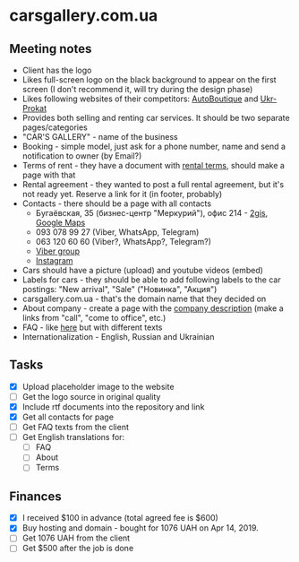 # carsgallery.com.ua

## Meeting notes
- Client has the logo
- Likes full-screen logo on the black background to appear on the first screen (I don't recommend it, will try during the design phase)
- Likes following websites of their competitors: [AutoBoutique](http://autoboutique.cars.ua/) and [Ukr-Prokat](https://ukr-prokat.com/)
- Provides both selling and renting car services. It should be two separate pages/categories
- "CAR'S GALLERY" - name of the business
- Booking - simple model, just ask for a phone number, name and send a notification to owner (by Email?)
- Terms of rent - they have a document with [rental terms](terms.md), should make a page with that
- Rental agreement - they wanted to post a full rental agreement, but it's not ready yet. Reserve a link for it (in footer, probably)
- Contacts - there should be a page with all contacts
  - Бугаёвская, 35 (бизнес-центр "Меркурий"), офис 214 - [2gis](https://2gis.ua/odessa/firm/1970853118168475), [Google Maps](https://goo.gl/maps/VSL4i5RYU3E2)
  - 093 078 99 27 (Viber, WhatsApp, Telegram)
  - 063 120 60 60 (Viber?, WhatsApp?, Telegram?)
  - [Viber group](https://invite.viber.com/?g2=AQA5qjIlkxZcq0lM4QKoGEr1%2BS%2FFniUTJ4%2FmvXkwi4uldvW53T0IQz0%2BeLTvJ51M)
  - [Instagram](https://www.instagram.com/rent_carsgallery_od/)
- Cars should have a picture (upload) and youtube videos (embed)
- Labels for cars - they should be able to add following labels to the car postings: "New arrival", "Sale" ("Новинка", "Акция")
- carsgallery.com.ua - that's the domain name that they decided on
- About company - create a page with the [company description](about.md) (make a links from "call", "come to office", etc.)
- FAQ - like [here](https://ukr-prokat.com/en/info1) but with different texts
- Internationalization - English, Russian and Ukrainian

## Tasks
- [x] Upload placeholder image to the website
- [ ] Get the logo source in original quality
- [x] Include rtf documents into the repository and link
- [x] Get all contacts for page
- [ ] Get FAQ texts from the client
- [ ] Get English translations for:
  - [ ] FAQ
  - [ ] About
  - [ ] Terms

## Finances
- [x] I received $100 in advance (total agreed fee is $600)
- [x] Buy hosting and domain - bought for 1076 UAH on Apr 14, 2019.
- [ ] Get 1076 UAH from the client
- [ ] Get $500 after the job is done

